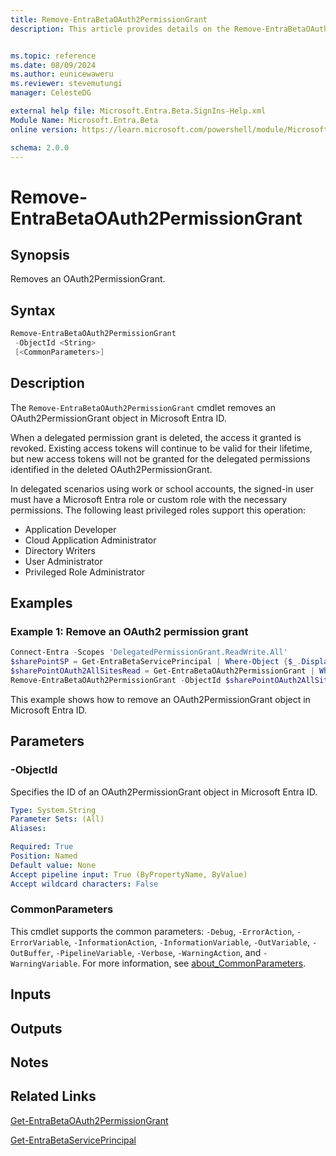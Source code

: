 ```yaml
---
title: Remove-EntraBetaOAuth2PermissionGrant 
description: This article provides details on the Remove-EntraBetaOAuth2PermissionGrant command.


ms.topic: reference
ms.date: 08/09/2024
ms.author: eunicewaweru
ms.reviewer: stevemutungi
manager: CelesteDG

external help file: Microsoft.Entra.Beta.SignIns-Help.xml
Module Name: Microsoft.Entra.Beta
online version: https://learn.microsoft.com/powershell/module/Microsoft.Entra.Beta/Remove-EntraBetaOAuth2PermissionGrant

schema: 2.0.0
---
```


# Remove-EntraBetaOAuth2PermissionGrant

## Synopsis

Removes an OAuth2PermissionGrant.

## Syntax

```powershell
Remove-EntraBetaOAuth2PermissionGrant
 -ObjectId <String>
 [<CommonParameters>]
```

## Description

The `Remove-EntraBetaOAuth2PermissionGrant` cmdlet removes an OAuth2PermissionGrant object in Microsoft Entra ID.

When a delegated permission grant is deleted, the access it granted is revoked. Existing access tokens will continue to be valid for their lifetime, but new access tokens will not be granted for the delegated permissions identified in the deleted OAuth2PermissionGrant.

In delegated scenarios using work or school accounts, the signed-in user must have a Microsoft Entra role or custom role with the necessary permissions. The following least privileged roles support this operation:

- Application Developer  
- Cloud Application Administrator  
- Directory Writers  
- User Administrator  
- Privileged Role Administrator

## Examples

### Example 1: Remove an OAuth2 permission grant

```powershell
Connect-Entra -Scopes 'DelegatedPermissionGrant.ReadWrite.All'
$sharePointSP = Get-EntraBetaServicePrincipal | Where-Object {$_.DisplayName -eq 'Microsoft.SharePoint'}
$sharePointOAuth2AllSitesRead = Get-EntraBetaOAuth2PermissionGrant | Where-Object {$_.ResourceId -eq $sharePointSP.Id} | Where-Object {$_.Scope -eq 'AllSites.Read'}
Remove-EntraBetaOAuth2PermissionGrant -ObjectId $sharePointOAuth2AllSitesRead.Id
```

This example shows how to remove an OAuth2PermissionGrant object in Microsoft Entra ID.

## Parameters

### -ObjectId

Specifies the ID of an OAuth2PermissionGrant object in Microsoft Entra ID.

```yaml
Type: System.String
Parameter Sets: (All)
Aliases:

Required: True
Position: Named
Default value: None
Accept pipeline input: True (ByPropertyName, ByValue)
Accept wildcard characters: False
```

### CommonParameters

This cmdlet supports the common parameters: `-Debug`, `-ErrorAction`, `-ErrorVariable`, `-InformationAction`, `-InformationVariable`, `-OutVariable`, `-OutBuffer`, `-PipelineVariable`, `-Verbose`, `-WarningAction`, and `-WarningVariable`. For more information, see [about_CommonParameters](https://go.microsoft.com/fwlink/?LinkID=113216).

## Inputs

## Outputs

## Notes

## Related Links

[Get-EntraBetaOAuth2PermissionGrant](Get-EntraBetaOAuth2PermissionGrant.md)

[Get-EntraBetaServicePrincipal](../Applications/Get-EntraBetaServicePrincipal.md)
